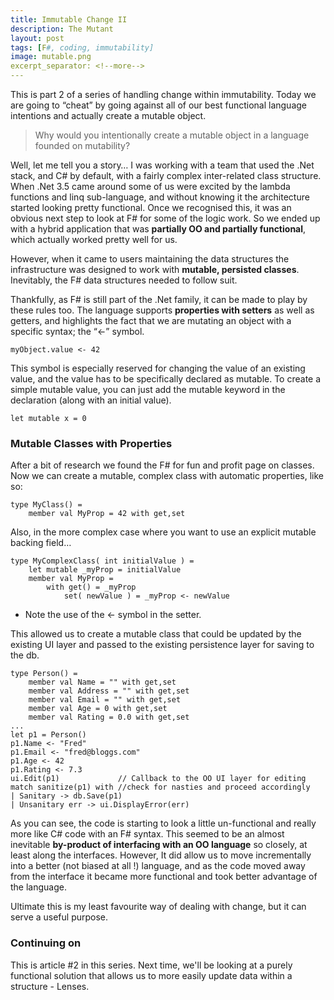 ```yaml
---
title: Immutable Change II
description: The Mutant
layout: post
tags: [F#, coding, immutability]
image: mutable.png
excerpt_separator: <!--more-->
---
```


This is part 2 of a series of handling change within immutability. Today we are going to “cheat” by going against all of our best functional language intentions and actually create a mutable object.

>Why would you intentionally create a mutable object in a language founded on mutability?

Well, let me tell you a story… I was working with a team that used the .Net stack, and C# by default, with a fairly complex inter-related class structure. When .Net 3.5 came around some of us were excited by the lambda functions and linq sub-language, and without knowing it the architecture started looking pretty functional. Once we recognised this, it was an obvious next step to look at F# for some of the logic work. So we ended up with a hybrid application that was __partially OO and partially functional__, which actually worked pretty well for us.

However, when it came to users maintaining the data structures the infrastructure was designed to work with __mutable, persisted classes__. Inevitably, the F# data structures needed to follow suit.

Thankfully, as F# is still part of the .Net family, it can be made to play by these rules too. The language supports __properties with setters__ as well as getters, and highlights the fact that we are mutating an object with a specific syntax; the “<-” symbol.

    myObject.value <- 42

This symbol is especially reserved for changing the value of an existing value, and the value has to be specifically declared as mutable. To create a simple mutable value, you can just add the mutable keyword in the declaration (along with an initial value).

    let mutable x = 0

### Mutable Classes with Properties
After a bit of research we found the F# for fun and profit page on classes. Now we can create a mutable, complex class with automatic properties, like so:

    type MyClass() =
        member val MyProp = 42 with get,set

Also, in the more complex case where you want to use an explicit mutable backing field…

    type MyComplexClass( int initialValue ) =
        let mutable _myProp = initialValue
        member val MyProp =
            with get() = _myProp
                set( newValue ) = _myProp <- newValue

* Note the use of the <- symbol in the setter.

This allowed us to create a mutable class that could be updated by the existing UI layer and passed to the existing persistence layer for saving to the db.

    type Person() =
        member val Name = "" with get,set
        member val Address = "" with get,set
        member val Email = "" with get,set
        member val Age = 0 with get,set
        member val Rating = 0.0 with get,set
    ...
    let p1 = Person()
    p1.Name <- "Fred"
    p1.Email <- "fred@bloggs.com"
    p1.Age <- 42
    p1.Rating <- 7.3
    ui.Edit(p1)             // Callback to the OO UI layer for editing
    match sanitize(p1) with //check for nasties and proceed accordingly
    | Sanitary -> db.Save(p1)
    | Unsanitary err -> ui.DisplayError(err)

As you can see, the code is starting to look a little un-functional and really more like C# code with an F# syntax. This seemed to be an almost inevitable __by-product of interfacing with an OO language__ so closely, at least along the interfaces. However, It did allow us to move incrementally into a better (not biased at all !) language, and as the code moved away from the interface it became more functional and took better advantage of the language.

Ultimate this is my least favourite way of dealing with change, but it can serve a useful purpose.

### Continuing on

This is article #2 in this series. Next time, we'll be looking at a purely functional solution that allows us to more easily update data within a structure - Lenses.
